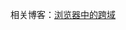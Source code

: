 

相关博客：[浏览器中的跨域](https://www.shymean.com/article/%E6%B5%8F%E8%A7%88%E5%99%A8%E4%B8%AD%E7%9A%84%E8%B7%A8%E5%9F%9F)